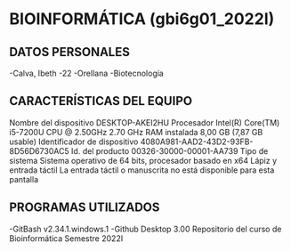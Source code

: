 # BIOINFORMÁTICA (gbi6g01_2022I)
## DATOS PERSONALES
-Calva, Ibeth
-22
-Orellana
-Biotecnología

## CARACTERÍSTICAS DEL EQUIPO
Nombre del dispositivo	DESKTOP-AKEI2HU
Procesador	Intel(R) Core(TM) i5-7200U CPU @ 2.50GHz   2.70 GHz
RAM instalada	8,00 GB (7,87 GB usable)
Identificador de dispositivo	4080A981-AAD2-43D2-93FB-8D56D6730AC5
Id. del producto	00326-30000-00001-AA739
Tipo de sistema	Sistema operativo de 64 bits, procesador basado en x64
Lápiz y entrada táctil	La entrada táctil o manuscrita no está disponible para esta pantalla

## PROGRAMAS UTILIZADOS
-GitBash v2.34.1.windows.1
-Github Desktop 3.00
Repositorio del curso de Bioinformática Semestre 2022I

